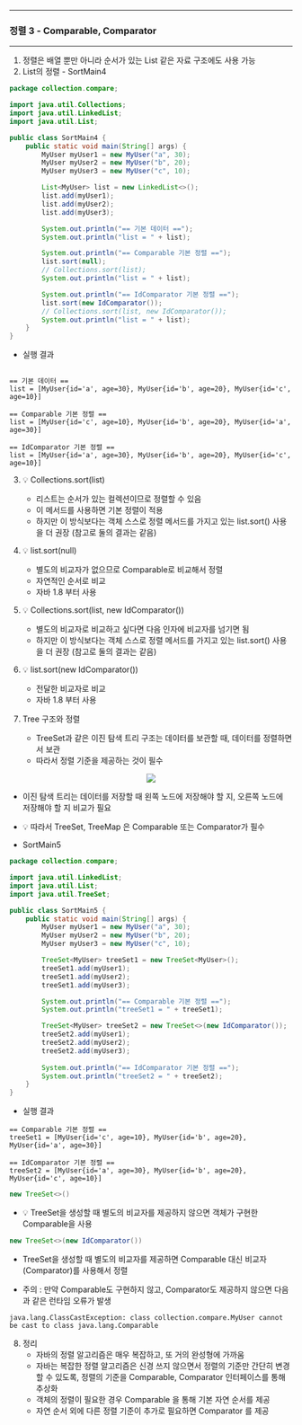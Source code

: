 -----
### 정렬 3 - Comparable, Comparator
-----
1. 정렬은 배열 뿐만 아니라 순서가 있는 List 같은 자료 구조에도 사용 가능
2. List의 정렬 - SortMain4
```java
package collection.compare;

import java.util.Collections;
import java.util.LinkedList;
import java.util.List;

public class SortMain4 {
    public static void main(String[] args) {
        MyUser myUser1 = new MyUser("a", 30);
        MyUser myUser2 = new MyUser("b", 20);
        MyUser myUser3 = new MyUser("c", 10);

        List<MyUser> list = new LinkedList<>();
        list.add(myUser1);
        list.add(myUser2);
        list.add(myUser3);

        System.out.println("== 기본 데이터 ==");
        System.out.println("list = " + list);

        System.out.println("== Comparable 기본 정렬 ==");
        list.sort(null);
        // Collections.sort(list);
        System.out.println("list = " + list);

        System.out.println("== IdComparator 기본 정렬 ==");
        list.sort(new IdComparator());
        // Collections.sort(list, new IdComparator());
        System.out.println("list = " + list);
    }
}
```

   - 실행 결과
```

== 기본 데이터 ==
list = [MyUser{id='a', age=30}, MyUser{id='b', age=20}, MyUser{id='c', age=10}]

== Comparable 기본 정렬 ==
list = [MyUser{id='c', age=10}, MyUser{id='b', age=20}, MyUser{id='a', age=30}]

== IdComparator 기본 정렬 ==
list = [MyUser{id='a', age=30}, MyUser{id='b', age=20}, MyUser{id='c', age=10}]
```

3. 💡 Collections.sort(list)
   - 리스트는 순서가 있는 컬렉션이므로 정렬할 수 있음
   - 이 메서드를 사용하면 기본 정렬이 적용
   - 하지만 이 방식보다는 객체 스스로 정렬 메서드를 가지고 있는 list.sort() 사용을 더 권장 (참고로 둘의 결과는 같음)

4. 💡 list.sort(null)
   - 별도의 비교자가 없으므로 Comparable로 비교해서 정렬
   - 자연적인 순서로 비교
   - 자바 1.8 부터 사용

5. 💡 Collections.sort(list, new IdComparator())
   - 별도의 비교자로 비교하고 싶다면 다음 인자에 비교자를 넘기면 됨
   - 하지만 이 방식보다는 객체 스스로 정렬 메서드를 가지고 있는 list.sort() 사용을 더 권장 (참고로 둘의 결과는 같음)

6. 💡 list.sort(new IdComparator())
   - 전달한 비교자로 비교
   - 자바 1.8 부터 사용
  
7. Tree 구조와 정렬
   - TreeSet과 같은 이진 탐색 트리 구조는 데이터를 보관할 때, 데이터를 정렬하면서 보관
   - 따라서 정렬 기준을 제공하는 것이 필수
<div align="center">
<img src="https://github.com/user-attachments/assets/b810db0e-f11b-4add-8967-24bd89f849d7">
</div>

   - 이진 탐색 트리는 데이터를 저장할 때 왼쪽 노드에 저장해야 할 지, 오른쪽 노드에 저장해야 할 지 비교가 필요
   - 💡 따라서 TreeSet, TreeMap 은 Comparable 또는 Comparator가 필수

   - SortMain5
```java
package collection.compare;

import java.util.LinkedList;
import java.util.List;
import java.util.TreeSet;

public class SortMain5 {
    public static void main(String[] args) {
        MyUser myUser1 = new MyUser("a", 30);
        MyUser myUser2 = new MyUser("b", 20);
        MyUser myUser3 = new MyUser("c", 10);

        TreeSet<MyUser> treeSet1 = new TreeSet<MyUser>();
        treeSet1.add(myUser1);
        treeSet1.add(myUser2);
        treeSet1.add(myUser3);

        System.out.println("== Comparable 기본 정렬 ==");
        System.out.println("treeSet1 = " + treeSet1);

        TreeSet<MyUser> treeSet2 = new TreeSet<>(new IdComparator());
        treeSet2.add(myUser1);
        treeSet2.add(myUser2);
        treeSet2.add(myUser3);
        
        System.out.println("== IdComparator 기본 정렬 ==");
        System.out.println("treeSet2 = " + treeSet2);
    }
}
```

  - 실행 결과
```
== Comparable 기본 정렬 ==
treeSet1 = [MyUser{id='c', age=10}, MyUser{id='b', age=20}, MyUser{id='a', age=30}]

== IdComparator 기본 정렬 ==
treeSet2 = [MyUser{id='a', age=30}, MyUser{id='b', age=20}, MyUser{id='c', age=10}]
```

```java
new TreeSet<>()
```
   - 💡 TreeSet을 생성할 때 별도의 비교자를 제공하지 않으면 객체가 구현한 Comparable을 사용

```java
new TreeSet<>(new IdComparator())
```
   - TreeSet을 생성할 때 별도의 비교자를 제공하면 Comparable 대신 비교자(Comparator)를 사용해서 정렬

   - 주의 : 만약 Comparable도 구현하지 않고, Comparator도 제공하지 않으면 다음과 같은 런타임 오류가 발생
```
java.lang.ClassCastException: class collection.compare.MyUser cannot be cast to class java.lang.Comparable
```

8. 정리
    - 자바의 정렬 알고리즘은 매우 복잡하고, 또 거의 완성형에 가까움
    - 자바는 복잡한 정렬 알고리즘은 신경 쓰지 않으면서 정렬의 기준만 간단히 변경할 수 있도록, 정렬의 기준을 Comparable, Comparator 인터페이스를 통해 추상화
    - 객체의 정렬이 필요한 경우 Comparable 을 통해 기본 자연 순서를 제공
    - 자연 순서 외에 다른 정렬 기준이 추가로 필요하면 Comparator 를 제공
